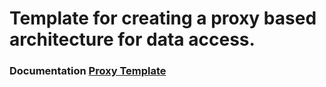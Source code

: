# Template for creating a proxy based architecture for data access.
### Documentation [Proxy Template](https://pages.github.com/)
 

